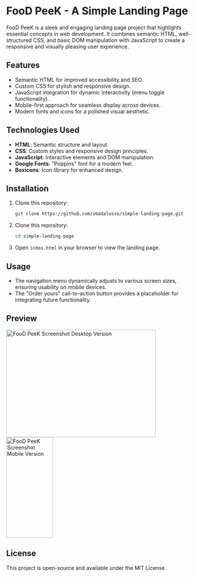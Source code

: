 # FooD PeeK - A Simple Landing Page

FooD PeeK is a sleek and engaging landing page project that highlights essential concepts in web development. It combines semantic HTML, well-structured CSS, and basic DOM manipulation with JavaScript to create a responsive and visually pleasing user experience.

## Features

- Semantic HTML for improved accessibility and SEO.
- Custom CSS for stylish and responsive design.
- JavaScript integration for dynamic interactivity (menu toggle functionality).
- Mobile-first approach for seamless display across devices.
- Modern fonts and icons for a polished visual aesthetic.

## Technologies Used

- **HTML**: Semantic structure and layout.
- **CSS**: Custom styles and responsive design principles.
- **JavaScript**: Interactive elements and DOM manipulation.
- **Google Fonts**: "Poppins" font for a modern feel.
- **Boxicons**: Icon library for enhanced design.

## Installation

1. Clone this repository:
   ```bash
   git clone https://github.com/vmadalosso/simple-landing-page.git
2. Clone this repository:
   ```bash
   cd simple-landing-page
3. Open ``index.html`` in your browser to view the landing page.

## Usage

- The navigation menu dynamically adjusts to various screen sizes, ensuring usability on mobile devices.
- The "Order yours" call-to-action button provides a placeholder for integrating future functionality.

## Preview

<img src="assets/preview-desktop.png" alt="FooD PeeK Screenshot Desktop Version" width="400" height="288">
<img src="assets/preview-mobile.png" alt="FooD PeeK Screenshot Mobile Version" width="125" height="270">

## License

This project is open-source and available under the MIT License.
